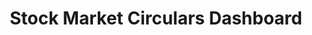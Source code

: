 ---
title: "Stock Market Circulars Dashboard"
description: "Stay updated with the latest regulatory circulars from NSE, BSE, and SEBI with AI-powered summaries and intelligent categorization."
layout: "index"
---